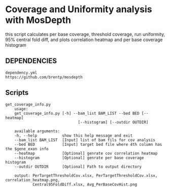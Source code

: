 # Coverage and Uniformity analysis with MosDepth
this script calculates per base coverage, threshold coverage, run uniformity, 95% central fold diff, 
and plots correlation heatmap and per base coverage histogram

## DEPENDENCIES
`dependency.yml`<br />
`https://github.com/brentp/mosdepth`

## Scripts

```
get_coverage_info.py
    usage:
    get_coverage_info.py [-h] --bam_list BAM_LIST --bed BED [--heatmap]
                                [--histogram] [--outdir OUTDIR]

    available arguments:
    -h, --help           show this help message and exit
    --bam_list BAM_LIST  [Input] list of bam fils for cov analysis
    --bed BED            [Input] target bed file where 4th column has the $gene_exon info
    --heatmap            [Optional] genrate cov correlation heatmap
    --histogram          [Optional] genrate per base coverage histogram
    --outdir OUTDIR      [Optional] Path to output directory

    output: PerTargetThresholdCov.xlsx, PerTargetThresholdCov.xlsx, correlation_heatmap.png,
            Central95FoldDiff.xlsx, Avg_PerBaseCovHist.png


```